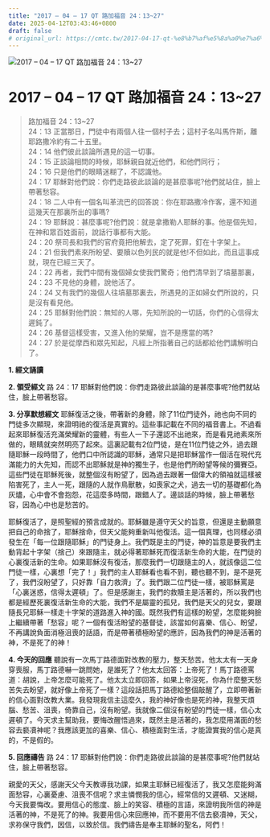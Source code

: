 ```yaml
---
title: "2017 – 04 – 17 QT 路加福音 24：13~27"
date: 2025-04-12T03:43:46+0800
draft: false
# original_url: https://cmtc.tw/2017-04-17-qt-%e8%b7%af%e5%8a%a0%e7%a6%8f%e9%9f%b3-24%ef%bc%9a1327
---
```


![2017 – 04 – 17 QT 路加福音 24：13\~27](/images/qt.jpg   "2017 – 04 – 17 QT 路加福音 24：13\~27")

# 2017 – 04 – 17 QT 路加福音 24：13\~27

> 路加福音 24：13\~27  
> 24：13 正當那日，門徒中有兩個人往一個村子去；這村子名叫馬忤斯，離耶路撒冷約有二十五里。  
> 24：14 他們彼此談論所遇見的這一切事。  
> 24：15 正談論相問的時候，耶穌親自就近他們，和他們同行；  
> 24：16 只是他們的眼睛迷糊了，不認識他。  
> 24：17 耶穌對他們說：你們走路彼此談論的是甚麼事呢?他們就站住，臉上帶著愁容。  
> 24：18 二人中有一個名叫革流巴的回答說：你在耶路撒冷作客，還不知道這幾天在那裏所出的事嗎?  
> 24：19 耶穌說：甚麼事呢?他們說：就是拿撒勒人耶穌的事。他是個先知，在神和眾百姓面前，說話行事都有大能。  
> 24：20 祭司長和我們的官府竟把他解去，定了死罪，釘在十字架上。  
> 24：21 但我們素來所盼望、要贖以色列民的就是他!不但如此，而且這事成就，現在已經三天了。  
> 24：22 再者，我們中間有幾個婦女使我們驚奇；他們清早到了墳墓那裏，  
> 24：23 不見他的身體，說他活了。  
> 24：24 又有我們的幾個人往墳墓那裏去，所遇見的正如婦女們所說的，只是沒有看見他。  
> 24：25 耶穌對他們說：無知的人哪，先知所說的一切話，你們的心信得太遲鈍了。  
> 24：26 基督這樣受害，又進入他的榮耀，豈不是應當的嗎?  
> 24：27 於是從摩西和眾先知起，凡經上所指著自己的話都給他們講解明白了。

**1. 經文誦讀**

**2. 領受經文**
路 24：17 耶穌對他們說：你們走路彼此談論的是甚麼事呢?他們就站住，臉上帶著愁容。

**3. 分享默想經文**
耶穌復活之後，帶著新的身體，除了11位門徒外，祂也向不同的門徒多次顯現，來證明祂的復活是真實的。這些事記載在不同的福音書上。不過看起來耶穌復活充滿榮耀新的靈體，有些人一下子還認不出祂來，而是看見祂素來所做的，眼睛就突然明亮了起來。這裏記載有2位門徒，是在11位門徒之外，過去跟隨耶穌一段時間了，他們口中所認識的耶穌，通常只是把耶穌當作一個活在現代充滿能力的大先知，而認不出耶穌就是神的獨生子，也是他們所盼望等候的彌賽亞。這些門徒在耶穌死後，就整個沒有盼望了，因為過去跟著一個偉大的領袖就這樣被陷害死了，主人一死，跟隨的人就作鳥獸散，如喪家之犬，過去一切的基礎都化為灰燼，心中會不會抱怨，花這麼多時間，跟錯人了。邊談話的時候，臉上帶著愁容，因為心中也是愁苦的。

耶穌復活了，是照聖經的預言成就的。耶穌雖是遵守天父的旨意，但還是主動願意把自己的命捨了，耶穌捨命，但天父能夠重新叫他復活。這一個真理，也同樣必須發生在「每一位跟隨耶穌」的門徒身上。我們既是主的門徒，神的旨意是要我們主動背起十字架（捨己）來跟隨主，就必得著耶穌死而復活新生命的大能，在門徒的心裏復活新的生命。如果耶穌沒有復活，那麼我們一切跟隨主的人，就該像這二位門徒一樣，心裏想「完了！」我們的主人耶穌看也看不到，聽也聽不到，是不是死了，我們沒盼望了，只好靠「自力救濟」了。我們跟二位門徒一樣，被耶穌罵是「心裏迷惑，信得太遲頓」了。但是感謝主，我們的救贖主是活著的，所以我們也都是經歷死裏復活新生命的大能，我們不是屬靈的孤兒，我們是天父的兒女，要跟隨長兄耶穌一樣走十字架的道路進入神的國。既然我們有這樣的盼望，怎麼能夠臉上繼續帶著「愁容」呢？一個有復活盼望的基督徒，該當如何喜樂、信心、盼望，不再講說負面消極沮喪的話語，而是帶著積極盼望的應許，因為我們的神是活著的神，不是死了的神！

**4. 今天的回應**
聽說有一次馬丁路德面對改教的壓力，整天愁苦。他太太有一天身穿喪服，馬丁路德嚇一跳問她，是誰死了？他太太回答：上帝死了！馬丁路德罵道：胡說，上帝怎麼可能死了。他太太立即回答，如果上帝沒死，你為什麼整天愁苦失去盼望，就好像上帝死了一樣？這段話把馬丁路德給整個敲醒了，立即帶著新的信心面對改教大業。我發現我信主這麼久，我的神好像也是死的神，我整天煩腦、愁苦、沮喪，倚靠自己，沒有盼望。我就像二個沒有盼望的門徒一樣，信心太遲頓了。今天求主幫助我，要悔改醒悟過來，既然主是活著的，我怎麼用滿面的愁容去褻凟神呢？我應該更加的喜樂、信心、積極面對生活，才能證實我的信心是真的，不是假的。

**5. 回應禱告**
路 24：17 耶穌對他們說：你們走路彼此談論的是甚麼事呢?他們就站住，臉上帶著愁容。

親愛的天父，感謝天父今天教導我功課，如果主耶穌已經復活了，我又怎麼能夠滿面愁容，心裏憂慮、沮喪不信呢？求主憐憫我的信心，經常信的又遲頓、又迷糊，今天我要悔改。要用信心的態度、臉上的笑容、積極的言語，來證明我所信的神是活著的神，不是死了的神。我要用信心來回應神，而不要用不信去褻凟神，天父，求祢保守我們，因信，以致於信。我們禱告是奉主耶穌的聖名，阿們！
